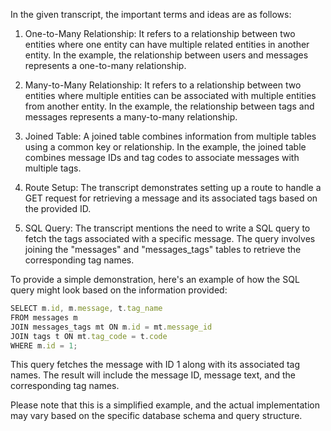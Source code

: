 In the given transcript, the important terms and ideas are as follows:

1. One-to-Many Relationship: It refers to a relationship between two entities where one entity can have multiple related entities in another entity. In the example, the relationship between users and messages represents a one-to-many relationship.

2. Many-to-Many Relationship: It refers to a relationship between two entities where multiple entities can be associated with multiple entities from another entity. In the example, the relationship between tags and messages represents a many-to-many relationship.

3. Joined Table: A joined table combines information from multiple tables using a common key or relationship. In the example, the joined table combines message IDs and tag codes to associate messages with multiple tags.

4. Route Setup: The transcript demonstrates setting up a route to handle a GET request for retrieving a message and its associated tags based on the provided ID.

5. SQL Query: The transcript mentions the need to write a SQL query to fetch the tags associated with a specific message. The query involves joining the "messages" and "messages_tags" tables to retrieve the corresponding tag names.

To provide a simple demonstration, here's an example of how the SQL query might look based on the information provided:

```javascript
SELECT m.id, m.message, t.tag_name
FROM messages m
JOIN messages_tags mt ON m.id = mt.message_id
JOIN tags t ON mt.tag_code = t.code
WHERE m.id = 1;
```

This query fetches the message with ID 1 along with its associated tag names. The result will include the message ID, message text, and the corresponding tag names.

Please note that this is a simplified example, and the actual implementation may vary based on the specific database schema and query structure.